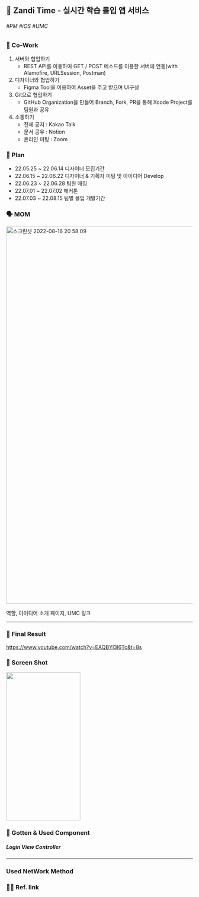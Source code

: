 ## 🍃 Zandi Time - 실시간 학습 몰입 앱 서비스
###### #PM #iOS #UMC

### 👥 Co-Work

1. 서버와 협업하기 
    - REST API를 이용하여 GET / POST 메소드를 이용한 서버에 연동(with Alamofire, URLSession, Postman)
2. 디자이너와 협업하기
    - Figma Tool을 이용하여 Asset을 주고 받으며 UI구성
3. Git으로 협업하기
    - GitHub Organization을 만들어 Branch, Fork, PR을 통해 Xcode Project를 팀원과 공유
4. 소통하기
    - 전체 공지 : Kakao Talk
    - 문서 공유 : Notion
    - 온라인 미팅 : Zoom


### 📆 Plan
- 22.05.25 ~ 22.06.14 디자이너 모집기간 
- 22.06.15 ~ 22.06.22 디자이너 & 기획자 미팅 및 아이디어 Develop
- 22.06.23 ~ 22.06.28 팀원 매칭
- 22.07.01 ~ 22.07.02 해커톤
- 22.07.03 ~ 22.08.15 팀별 몰입 개발기간

### 🗣 MOM

<img width="1018" alt="스크린샷 2022-08-16 20 58 09" src="https://user-images.githubusercontent.com/74387813/184874060-8deb2a09-5732-41d5-8989-992e730c9f90.png">
 

역할, 아이디어 소개 페이지, UMC 링크

---

### 📱 Final Result

https://www.youtube.com/watch?v=EAQBYl3l6Tc&t=8s

### 📸 Screen Shot
<img src="https://user-images.githubusercontent.com/74387813/184875782-bde9e273-a93b-4b9f-b4fe-4b1b42effa90.png"  width="200" height="400"/>



### 🧠 Gotten & Used Component

##### Login View Controller

---

### Used NetWork Method

### 🧑‍💻 Ref. link

